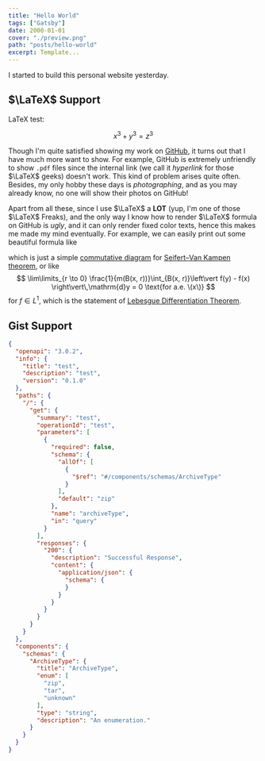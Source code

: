 ```yaml
---
title: "Hello World"
tags: ["Gatsby"]
date: 2000-01-01
cover: "./preview.png"
path: "posts/hello-world"
excerpt: Template...
---
```


I started to build this personal website yesterday.

## $\LaTeX$ Support

LaTeX test:

$$x^3+y^3=z^3$$

Though I'm quite satisfied showing my work on [GitHub](https://github.com/sleepymalc), it turns out that I have much more want to show. For example, GitHub is extremely unfriendly to show `.pdf` files since the internal link (we call it *hyperlink* for those $\LaTeX$ geeks) doesn't work. This kind
of problem arises quite often. Besides, my only hobby these days is *photographing*, and as you may already know, no one will show their photos on GitHub!

Apart from all these, since I use $\LaTeX$ a **LOT** (yup, I'm one of those $\LaTeX$ Freaks), and the only way I know how to render $\LaTeX$ formula on GitHub is *ugly*, and it can only render fixed color texts, hence this makes me made my mind eventually.
For example, we can easily print out some beautiful formula like
<!-- $$\begin{tikzcd}
			S & {G_\alpha} \\
			{G_\beta} & {G_\alpha \ast_S G_\beta} \\
			&& X
			\arrow["{i_{\alpha \beta} }", from=1-1, to=1-2]
			\arrow["{i_{\beta \alpha} }"', from=1-1, to=2-1]
			\arrow[from=1-2, to=2-2]
			\arrow[from=2-1, to=2-2]
			\arrow["{\exists !}", dashed, from=2-2, to=3-3]
			\arrow[curve={height=-12pt}, from=1-2, to=3-3]
			\arrow[curve={height=12pt}, from=2-1, to=3-3]
		\end{tikzcd}$$ -->
which is just a simple [commutative diagram](https://en.wikipedia.org/wiki/Commutative_diagram) for [Seifert–Van Kampen theorem](https://en.wikipedia.org/wiki/Seifert%E2%80%93Van_Kampen_theorem), or like
$$
\lim\limits_{r \to 0} \frac{1}{m(B(x, r))}\int_{B(x, r)}\left\vert f(y) - f(x) \right\vert\,\mathrm{d}y = 0 \text{for a.e. \(x\)}
$$
for $f\in L^1$, which is the statement of [Lebesgue Differentiation Theorem](https://en.wikipedia.org/wiki/Lebesgue_differentiation_theorem).


## Gist Support

```json {numberLines: true}
{
  "openapi": "3.0.2",
  "info": {
    "title": "test",
    "description": "test",
    "version": "0.1.0"
  },
  "paths": {
    "/": {
      "get": {
        "summary": "test",
        "operationId": "test",
        "parameters": [
          {
            "required": false,
            "schema": {
              "allOf": [
                {
                  "$ref": "#/components/schemas/ArchiveType"
                }
              ],
              "default": "zip"
            },
            "name": "archiveType",
            "in": "query"
          }
        ],
        "responses": {
          "200": {
            "description": "Successful Response",
            "content": {
              "application/json": {
                "schema": {
                }
              }
            }
          }
        }
      }
    }
  },
  "components": {
    "schemas": {
      "ArchiveType": {
        "title": "ArchiveType",
        "enum": [
          "zip",
          "tar",
          "unknown"
        ],
        "type": "string",
        "description": "An enumeration."
      }
    }
  }
}
```


[//]: # (<script src="https://gist.github.com/tc-imba/76dc7e627a56ac84b5c1c14b08d90f1e.js"></script>)

[//]: # (`gist:tc-imba/76dc7e627a56ac84b5c1c14b08d90f1e`)


[//]: # ()
[//]: # (`gist:weirdpattern/ce54fdb1e5621b5966e146026995b974#syntax.text`)


<Gist id='bedde975e6e92a77e2321487ba45f313' />

[//]: # (<Gist url='https://gist.github.com/GeorgeGkas/5f55a83909a3f5b766934ffe802d30df#file-start-js' />)

